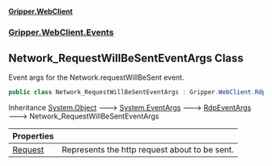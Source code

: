 #### [Gripper.WebClient](index 'index')
### [Gripper.WebClient.Events](Gripper_WebClient_Events 'Gripper.WebClient.Events')
## Network_RequestWillBeSentEventArgs Class
Event args for the Network.requestWillBeSent event.  
```csharp
public class Network_RequestWillBeSentEventArgs : Gripper.WebClient.RdpEventArgs
```

Inheritance [System.Object](https://docs.microsoft.com/en-us/dotnet/api/System.Object 'System.Object') &#129106; [System.EventArgs](https://docs.microsoft.com/en-us/dotnet/api/System.EventArgs 'System.EventArgs') &#129106; [RdpEventArgs](Gripper_WebClient_RdpEventArgs 'Gripper.WebClient.RdpEventArgs') &#129106; Network_RequestWillBeSentEventArgs  

| Properties | |
| :--- | :--- |
| [Request](Gripper_WebClient_Events_Network_RequestWillBeSentEventArgs_Request 'Gripper.WebClient.Events.Network_RequestWillBeSentEventArgs.Request') | Represents the http request about to be sent.<br/> |
